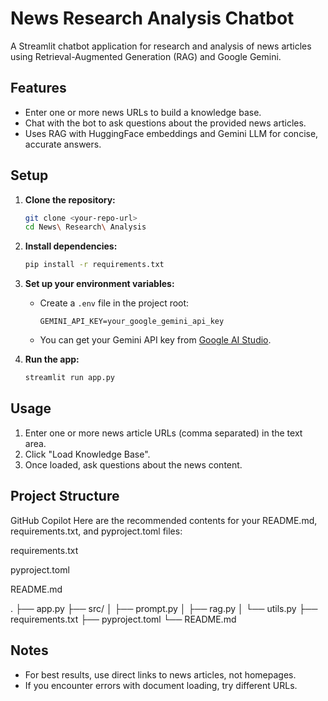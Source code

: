 # News Research Analysis Chatbot

A Streamlit chatbot application for research and analysis of news articles using Retrieval-Augmented Generation (RAG) and Google Gemini.

## Features

- Enter one or more news URLs to build a knowledge base.
- Chat with the bot to ask questions about the provided news articles.
- Uses RAG with HuggingFace embeddings and Gemini LLM for concise, accurate answers.

## Setup

1. **Clone the repository:**
    ```bash
    git clone <your-repo-url>
    cd News\ Research\ Analysis
    ```

2. **Install dependencies:**
    ```bash
    pip install -r requirements.txt
    ```

3. **Set up your environment variables:**
    - Create a `.env` file in the project root:
      ```
      GEMINI_API_KEY=your_google_gemini_api_key
      ```
    - You can get your Gemini API key from [Google AI Studio](https://aistudio.google.com/app/apikey).

4. **Run the app:**
    ```bash
    streamlit run app.py
    ```

## Usage

1. Enter one or more news article URLs (comma separated) in the text area.
2. Click "Load Knowledge Base".
3. Once loaded, ask questions about the news content.

## Project Structure
GitHub Copilot
Here are the recommended contents for your README.md, requirements.txt, and pyproject.toml files:

requirements.txt

pyproject.toml

README.md

. 
├── app.py 
├── src/ 
│ ├── prompt.py 
│ ├── rag.py 
│ └── utils.py 
├── requirements.txt 
├── pyproject.toml 
└── README.md


## Notes

- For best results, use direct links to news articles, not homepages.
- If you encounter errors with document loading, try different URLs.

